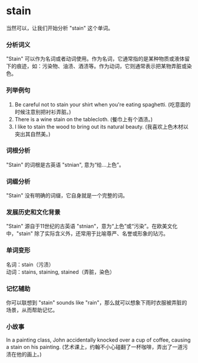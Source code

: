 # stain

当然可以，让我们开始分析 "stain" 这个单词。

  

### 分析词义

  

"Stain" 可以作为名词或者动词使用。作为名词，它通常指的是某种物质或液体留下的痕迹，如：污染物、油渍、酒渍等。作为动词，它则通常表示把某物弄脏或染色。

  

### 列举例句

  

1.  Be careful not to stain your shirt when you're eating spaghetti. (吃意面的时候注意别把衬衫弄脏。)
2.  There is a wine stain on the tablecloth. (餐巾上有个酒渍。)
3.  I like to stain the wood to bring out its natural beauty. (我喜欢上色木材以突出其自然美。)

  

### 词根分析

  

"Stain" 的词根是古英语 "stnian", 意为“给...上色”。

  

### 词缀分析

  

"Stain" 没有明确的词缀，它自身就是一个完整的词。

  

### 发展历史和文化背景

  

"Stain" 源自于11世纪的古英语 "stnian"，意为“上色”或“污染”。在欧美文化中，"stain" 除了实际含义外，还常用于比喻尊严、名誉或形象的玷污。

  

### 单词变形

  

名词：stain（污渍）  
动词：stains, staining, stained（弄脏，染色）

  

### 记忆辅助

  

你可以联想到 "stain" sounds like "rain"，那么就可以想象下雨时衣服被弄脏的场景，从而帮助记忆。

  

### 小故事

  

In a painting class, John accidentally knocked over a cup of coffee, causing a stain on his painting. (艺术课上，约翰不小心碰翻了一杯咖啡，弄出了一道污渍在他的画上。)
